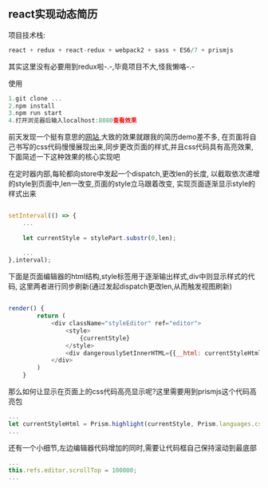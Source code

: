 react实现动态简历
---------------

项目技术栈:
```js
react + redux + react-redux + webpack2 + sass + ES6/7 + prismjs
```
其实这里没有必要用到redux啦-.-,毕竟项目不大,怪我懒咯-.-

使用

```js
1.git clone ...
2.npm install
3.npm run start
4.打开浏览器后输入localhost:8080查看效果
```

前天发现一个挺有意思的[网站](http://strml.net/),大致的效果就跟我的简历demo差不多,
在页面将自己书写的css代码慢慢展现出来,同步更改页面的样式,并且css代码具有高亮效果,
下面简述一下这种效果的核心实现吧

在定时器内部,每轮都向store中发起一个dispatch,更改len的长度,
以截取依次递增的style到页面中,len一改变,页面的style立马跟着改变,
实现页面逐渐显示style的样式出来
```js

setInterval(() => {
    ...
    
    let currentStyle = stylePart.substr(0,len);
    
    ...
},interval);

```

下面是页面编辑器的html结构,style标签用于逐渐输出样式,div中则显示样式的代码,
这里两者进行同步刷新(通过发起dispatch更改len,从而触发视图刷新)
```js

render() {
        return (
            <div className="styleEditor" ref="editor">
                <style>
                    {currentStyle}
                </style>
                <div dangerouslySetInnerHTML={{__html: currentStyleHtml}}/>
            </div>
        )
    }

```

那么如何让显示在页面上的css代码高亮显示呢?这里需要用到prismjs这个代码高亮包
```js
...
let currentStyleHtml = Prism.highlight(currentStyle, Prism.languages.css);
...
```

还有一个小细节,左边编辑器代码增加的同时,需要让代码框自己保持滚动到最底部
```js
...
this.refs.editor.scrollTop = 100000;
...
```

